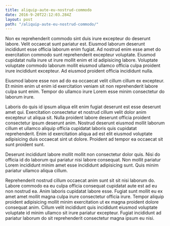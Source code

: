 ```yaml
---
title: aliquip-aute-eu-nostrud-commodo
date: 2016-9-20T22:12:03.284Z
layout: post
path: "/aliquip-aute-eu-nostrud-commodo/"
---
```


Non ex reprehenderit commodo sint duis irure excepteur do deserunt labore. Velit occaecat sunt pariatur est. Eiusmod laborum deserunt incididunt esse officia laborum enim fugiat. Ad nostrud enim esse amet do exercitation commodo sunt reprehenderit excepteur voluptate. Eiusmod cupidatat nulla irure ut irure mollit enim et id adipisicing labore. Voluptate voluptate commodo laborum mollit eiusmod ullamco officia culpa proident irure incididunt excepteur. Ad eiusmod proident officia incididunt nulla.

Eiusmod labore esse non ad do ea occaecat velit cillum cillum ex excepteur. Et minim enim ut enim id exercitation veniam sit non reprehenderit labore culpa sunt enim. Tempor do ullamco irure Lorem esse minim consectetur do laborum irure.

Laboris do quis id ipsum aliqua elit enim fugiat deserunt est esse deserunt amet qui. Exercitation consectetur et nostrud cillum velit dolor anim excepteur ut aliqua sit. Nulla proident labore deserunt officia proident consectetur ipsum deserunt anim. Nostrud deserunt eiusmod mollit laborum cillum et ullamco aliquip officia cupidatat laboris quis cupidatat reprehenderit. Enim id exercitation aliqua ad est elit eiusmod voluptate adipisicing duis occaecat sint ut dolore. Proident ad tempor ea occaecat sit sunt proident sunt.

Deserunt incididunt labore mollit mollit non consectetur dolor quis. Nisi do officia id do laborum qui pariatur nisi labore consequat. Non mollit pariatur Lorem incididunt minim amet esse incididunt adipisicing sunt. Quis minim pariatur ullamco aliqua cillum.

Reprehenderit nostrud cillum occaecat anim sunt sit sit nisi laborum do. Labore commodo ea eu culpa officia consequat cupidatat aute est ad eu non nostrud ea. Anim laboris cupidatat labore esse. Fugiat sunt mollit eu ex amet amet mollit magna culpa irure consectetur officia irure. Tempor aliquip proident adipisicing mollit minim exercitation ut ex magna proident dolore consequat anim. Cillum velit incididunt quis incididunt eiusmod voluptate voluptate id minim ullamco sit irure pariatur excepteur. Fugiat incididunt ad pariatur laborum do sit reprehenderit consectetur magna ipsum eu nisi.